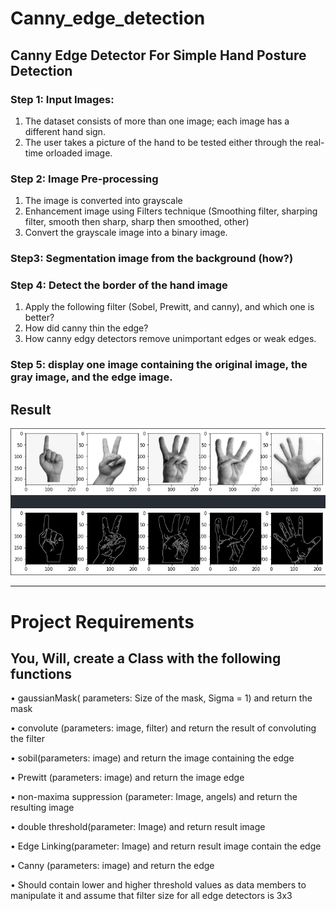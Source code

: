 # Canny_edge_detection

## Canny Edge Detector For Simple Hand Posture Detection
 
### Step 1: Input Images:
1. The dataset consists of more than one image; each image has a different hand sign.
2. The user takes a picture of the hand to be tested either through the real-time orloaded image.

### Step 2: Image Pre-processing
1. The image is converted into grayscale
2. Enhancement image using Filters technique (Smoothing filter, sharping filter, smooth then sharp, sharp then smoothed, other)
3. Convert the grayscale image into a binary image.

### Step3: Segmentation image from the background (how?)

### Step 4: Detect the border of the hand image
1. Apply the following filter (Sobel, Prewitt, and canny), and which one is better?
2. How did canny thin the edge?
3. How canny edgy detectors remove unimportant edges or weak edges.

### Step 5: display one image containing the original image, the gray image, and the edge image.

## Result

![Result](https://github.com/Noureldin2303/Canny_edge_detection/blob/main/Images/result.PNG?raw=true)

-------------------------------------------------------------------------------------------------------------------------------------------------------------------------

# Project Requirements

## You, Will, create a Class with the following functions

• gaussianMask( parameters: Size of the mask, Sigma = 1) and return the mask

• convolute (parameters: image, filter) and return the result of convoluting the filter 

• sobil(parameters: image) and return the image containing the edge 

• Prewitt (parameters: image) and return the image edge 

• non-maxima suppression (parameter: Image, angels) and return the resulting image

• double threshold(parameter: Image) and return result image 

• Edge Linking(parameter: Image) and return result image contain the edge

• Canny (parameters: image) and return the edge 

• Should contain lower and higher threshold values as data members to manipulate it and assume that filter size for all edge detectors is 3x3
